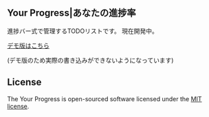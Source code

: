 ## Your Progress|あなたの進捗率
進捗バー式で管理するTODOリストです。
現在開発中。

[デモ版はこちら](https://my-portfolio.site/yp/public/)

(デモ版のため実際の書き込みができないようになっています)


## License

The Your Progress is open-sourced software licensed under the [MIT license](https://opensource.org/licenses/MIT).
